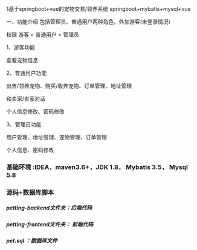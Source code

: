 1基于springboot+vue的宠物交易/领养系统 springboot+mybatis+mysql+vue

一、功能介绍
包括管理员、普通用户两种角色，外加游客(未登录情况)

权限  游客 < 普通用户 < 管理员

1、游客功能

查看宠物信息

2、普通用户功能

出售/领养宠物、购买/收养宠物、订单管理、地址管理

和卖家/卖家对话

个人信息修改、密码修改

3、管理员功能

用户管理、地址管理、宠物管理、订单管理

个人信息、密码修改

### 基础环境 :IDEA，maven3.6+，JDK 1.8， Mybatis 3.5， Mysql 5.8

### 源码+数据库脚本 

##### petting-backend文件夹：后端代码

##### petting-frontend文件夹： 前端代码

##### pet.sql ：数据库文件
